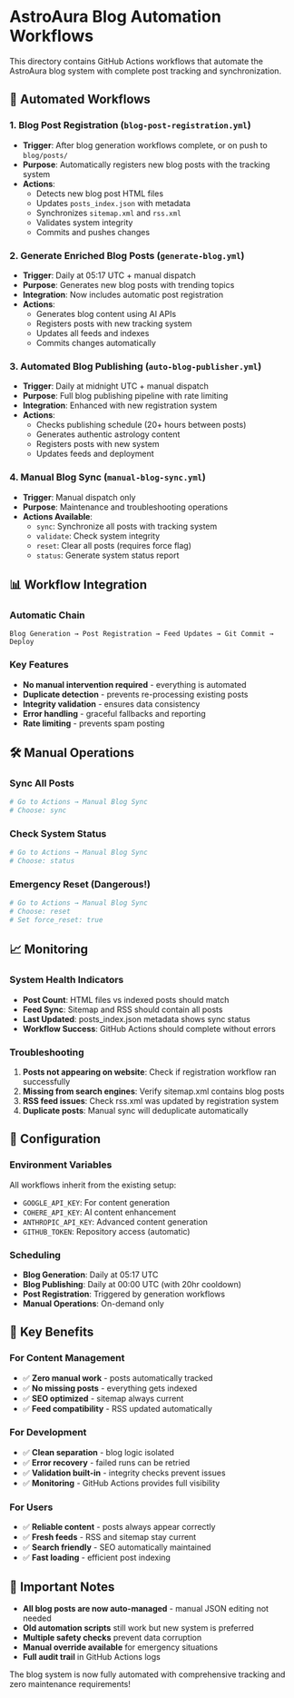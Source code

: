 # AstroAura Blog Automation Workflows

This directory contains GitHub Actions workflows that automate the AstroAura blog system with complete post tracking and synchronization.

## 🚀 Automated Workflows

### 1. **Blog Post Registration** (`blog-post-registration.yml`)
- **Trigger**: After blog generation workflows complete, or on push to `blog/posts/`
- **Purpose**: Automatically registers new blog posts with the tracking system
- **Actions**:
  - Detects new blog post HTML files
  - Updates `posts_index.json` with metadata
  - Synchronizes `sitemap.xml` and `rss.xml`
  - Validates system integrity
  - Commits and pushes changes

### 2. **Generate Enriched Blog Posts** (`generate-blog.yml`)
- **Trigger**: Daily at 05:17 UTC + manual dispatch
- **Purpose**: Generates new blog posts with trending topics
- **Integration**: Now includes automatic post registration
- **Actions**:
  - Generates blog content using AI APIs
  - Registers posts with new tracking system
  - Updates all feeds and indexes
  - Commits changes automatically

### 3. **Automated Blog Publishing** (`auto-blog-publisher.yml`)
- **Trigger**: Daily at midnight UTC + manual dispatch
- **Purpose**: Full blog publishing pipeline with rate limiting
- **Integration**: Enhanced with new registration system
- **Actions**:
  - Checks publishing schedule (20+ hours between posts)
  - Generates authentic astrology content
  - Registers posts with new system
  - Updates feeds and deployment

### 4. **Manual Blog Sync** (`manual-blog-sync.yml`)
- **Trigger**: Manual dispatch only
- **Purpose**: Maintenance and troubleshooting operations
- **Actions Available**:
  - `sync`: Synchronize all posts with tracking system
  - `validate`: Check system integrity
  - `reset`: Clear all posts (requires force flag)
  - `status`: Generate system status report

## 📊 Workflow Integration

### Automatic Chain
```
Blog Generation → Post Registration → Feed Updates → Git Commit → Deploy
```

### Key Features
- **No manual intervention required** - everything is automated
- **Duplicate detection** - prevents re-processing existing posts
- **Integrity validation** - ensures data consistency
- **Error handling** - graceful fallbacks and reporting
- **Rate limiting** - prevents spam posting

## 🛠️ Manual Operations

### Sync All Posts
```yaml
# Go to Actions → Manual Blog Sync
# Choose: sync
```

### Check System Status  
```yaml
# Go to Actions → Manual Blog Sync
# Choose: status
```

### Emergency Reset (Dangerous!)
```yaml
# Go to Actions → Manual Blog Sync
# Choose: reset
# Set force_reset: true
```

## 📈 Monitoring

### System Health Indicators
- **Post Count**: HTML files vs indexed posts should match
- **Feed Sync**: Sitemap and RSS should contain all posts
- **Last Updated**: posts_index.json metadata shows sync status
- **Workflow Success**: GitHub Actions should complete without errors

### Troubleshooting
1. **Posts not appearing on website**: Check if registration workflow ran successfully
2. **Missing from search engines**: Verify sitemap.xml contains blog posts
3. **RSS feed issues**: Check rss.xml was updated by registration system
4. **Duplicate posts**: Manual sync will deduplicate automatically

## 🔧 Configuration

### Environment Variables
All workflows inherit from the existing setup:
- `GOOGLE_API_KEY`: For content generation
- `COHERE_API_KEY`: AI content enhancement  
- `ANTHROPIC_API_KEY`: Advanced content generation
- `GITHUB_TOKEN`: Repository access (automatic)

### Scheduling
- **Blog Generation**: Daily at 05:17 UTC
- **Blog Publishing**: Daily at 00:00 UTC (with 20hr cooldown)
- **Post Registration**: Triggered by generation workflows
- **Manual Operations**: On-demand only

## 🎯 Key Benefits

### For Content Management
- ✅ **Zero manual work** - posts automatically tracked
- ✅ **No missing posts** - everything gets indexed
- ✅ **SEO optimized** - sitemap always current
- ✅ **Feed compatibility** - RSS updated automatically

### For Development
- ✅ **Clean separation** - blog logic isolated
- ✅ **Error recovery** - failed runs can be retried
- ✅ **Validation built-in** - integrity checks prevent issues
- ✅ **Monitoring** - GitHub Actions provides full visibility

### For Users
- ✅ **Reliable content** - posts always appear correctly
- ✅ **Fresh feeds** - RSS and sitemap stay current
- ✅ **Search friendly** - SEO automatically maintained
- ✅ **Fast loading** - efficient post indexing

## 🚨 Important Notes

- **All blog posts are now auto-managed** - manual JSON editing not needed
- **Old automation scripts** still work but new system is preferred
- **Multiple safety checks** prevent data corruption
- **Manual override available** for emergency situations
- **Full audit trail** in GitHub Actions logs

The blog system is now fully automated with comprehensive tracking and zero maintenance requirements!